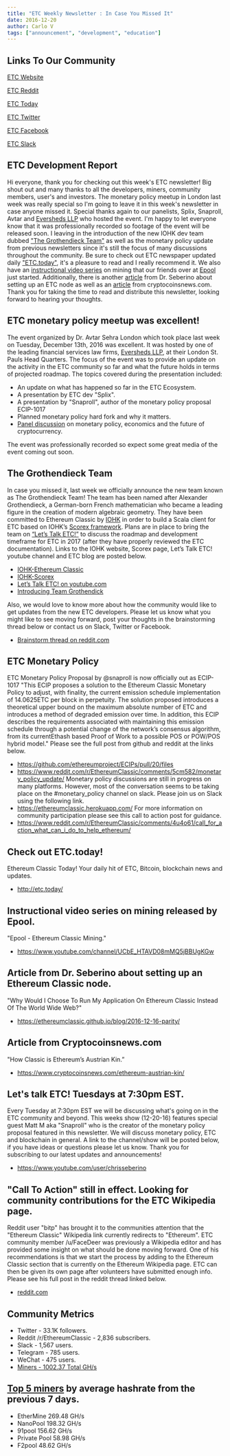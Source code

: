 ```yaml
---
title: "ETC Weekly Newsletter : In Case You Missed It"
date: 2016-12-20
author: Carlo V
tags: ["announcement", "development", "education"]
---
```



## Links To Our Community

[ETC Website](https://ethereumclassic.github.io/)

[ETC Reddit](https://www.reddit.com/r/EthereumClassic/)

[ETC Today](http://etc.today/)

[ETC Twitter](http://twitter.com/eth_classic)

[ETC Facebook](https://www.facebook.com/EthereumClassicETC/)

[ETC Slack](https://ethereumclassic.herokuapp.com/)

## ETC Development Report

Hi everyone, thank you for checking out this week's ETC newsletter! Big shout out and many thanks to all the developers, miners, community members, user's and investors. The monetary policy meetup in London last week was really special so I'm going to leave it in this week's newsletter in case anyone missed it. Special thanks again to our panelists, Splix, Snaproll, Avtar and [Eversheds LLP](http://www.eversheds.com/global/en/index.page) who hosted the event. I'm happy to let everyone know that it was professionally recorded so footage of the event will be released soon. I leaving in the introduction of the new IOHK dev team dubbed ["The Grothendieck Team"](https://iohk.io/projects/ethereum-classic/#team) as well as the monetary policy update from previous newsletters since it's still the focus of many discussions throughout the community.  Be sure to check out ETC newspaper updated daily ["ETC.today"](http://etc.today/), it's a pleasure to read and I really recommend it. We also have an [instructional video series](https://www.youtube.com/channel/UCbE_HTAVD08mMQ5jBBUgKGw) on mining that our friends over at [Epool](http://epool.io/#/) just started. Additionally, there is another [article](https://ethereumclassic.github.io/blog/2016-12-16-parity/) from Dr. Seberino about setting up an ETC node as well as an [article](https://www.cryptocoinsnews.com/ethereum-austrian-kin/) from cryptocoinsnews.com. Thank you for taking the time to read and distribute this newsletter, looking forward to hearing your thoughts.

## ETC monetary policy meetup was excellent!
The event organized by Dr. Avtar Sehra  London which took place last week on Tuesday, December 13th, 2016 was excellent. It was hosted by one of the leading financial services law firms, [Eversheds LLP](http://www.eversheds.com/global/en/index.page), at their London St. Pauls Head Quarters. The focus of the event was to provide an update on the activity in the ETC community so far and what the future holds in terms of projected roadmap. The topics covered during the presentation included:

* An update on what has happened so far in the ETC Ecosystem. 
* A presentation by ETC dev "Splix".
* A presentation by "Snaproll", author of the monetary policy proposal ECIP-1017 
* Planned monetary policy hard fork and why it matters.
* [Panel discussion](https://ethereumclassic.github.io/blog/2016-12-04-monetary-policy-event/) on monetary policy, economics and the future of cryptocurrency.

The event was professionally recorded so expect some great media of the event coming out soon.

## The Grothendieck Team
In case you missed it, last week we officially announce the new team known as The Grothendieck Team! The team has been named after Alexander Grothendieck, a German-born French mathematician who became a leading figure in the creation of modern algebraic geometry. They have been committed to Ethereum Classic by [IOHK](https://iohk.io/) in order to build a Scala client for ETC based on IOHK’s [Scorex framework](https://iohk.io/projects/scorex/). Plans are in place to bring the team on [“Let’s Talk ETC!”](https://www.youtube.com/channel/UCojbn_iTgg4BxcSphz0MGMg) to discuss the roadmap and development timeframe for ETC in 2017 (after they have properly reviewed the ETC documentation). Links to the IOHK website, Scorex page, Let’s Talk ETC! youtube channel and ETC blog are posted below.

* [IOHK-Ethereum Classic](https://iohk.io/projects/ethereum-classic/)
* [IOHK-Scorex](https://iohk.io/projects/scorex/)
* [Let’s Talk ETC! on youtube.com](https://www.youtube.com/channel/UCojbn_iTgg4BxcSphz0MGMg)
* [Introducing Team Grothendick](https://ethereumclassic.github.io/blog/2016-12-12-TeamGrothendieck/)
 
Also, we would love to know more about how the community would like to get updates from the new ETC developers. Please let us know what you might like to see moving forward, post your thoughts in the brainstorming thread below or contact us on Slack, Twitter or Facebook.

* [Brainstorm thread on reddit.com](https://www.reddit.com/r/EthereumClassic/comments/5gpf3n/community_brainstorm_ideas_for_continuous/)



## ETC Monetary Policy 

ETC Monetary Policy Proposal by @snaproll is now officially out as ECIP-1017
"This ECIP proposes a solution to the Ethereum Classic Monetary Policy to adjust, with finality, the current emission schedule implementation of 14.0625ETC per block in perpetuity. The solution proposed introduces a theoretical upper bound on the maximum absolute number of ETC and introduces a method of degraded emission over time. In addition, this ECIP describes the requirements associated with maintaining this emission schedule through a potential change of the network’s consensus algorithm, from its currentEthash based Proof of Work to a possible POS or POW/POS hybrid model." Please see the full post from github and reddit at the links below. 

* https://github.com/ethereumproject/ECIPs/pull/20/files
* https://www.reddit.com/r/EthereumClassic/comments/5cm582/monetary_policy_update/
Monetary policy discussions are still in progress on many platforms. However, most of the conversation seems to be taking place on the #monetary_policy channel on slack. 
Please join us on Slack using the following link. 
* https://ethereumclassic.herokuapp.com/
For more information on community participation please see this call to action post for guidance.
* https://www.reddit.com/r/EthereumClassic/comments/4u4o61/call_for_action_what_can_i_do_to_help_ethereum/


## Check out ETC.today!
Ethereum Classic Today! Your daily hit of ETC, Bitcoin, blockchain news and updates.

* http://etc.today/



## Instructional video series on mining released by Epool.
"Epool - Ethereum Classic Mining."

* https://www.youtube.com/channel/UCbE_HTAVD08mMQ5jBBUgKGw

## Article from Dr. Seberino about setting up an Ethereum Classic node.
"Why Would I Choose To Run My Application On Ethereum Classic Instead Of The World Wide Web?"

* https://ethereumclassic.github.io/blog/2016-12-16-parity/

## Article from Cryptocoinsnews.com
"How Classic is Ethereum’s Austrian Kin.”

* https://www.cryptocoinsnews.com/ethereum-austrian-kin/


## Let's talk ETC! Tuesdays at 7:30pm EST.
Every Tuesday at 7:30pm EST we will be discussing what's going on in the ETC community and beyond. This weeks show (12-20-16) features special guest Matt M aka "Snaproll" who is the creator of the monetary policy proposal featured in this newsletter. We will discuss monetary policy, ETC and blockchain in general. A link to the channel/show will be posted below, if you have ideas or questions please let us know. Thank you for subscribing to our latest updates and announcements!

* https://www.youtube.com/user/chrisseberino


## "Call To Action" still in effect. Looking for community contributions for the ETC Wikipedia page.
Reddit user "bitp" has brought it to the communities attention that the "Ethereum Classic" Wikipedia link currently redirects to "Ethereum". ETC community member /u/FaceDeer was previously a Wikipedia editor and has provided some insight on what should be done moving forward. One of his recommendations is that we start the process by adding to the Ethereum Classic section that is currently on the Ethereum Wikipedia page. ETC can then be given its own page after volunteers have submitted enough info. Please see his full post in the reddit thread linked below.

* [reddit.com](https://www.reddit.com/r/EthereumClassic/comments/5bsj3c/ethereum_classic_redirects_to_ethereum_on/)

## Community Metrics

* Twitter - 33.1K followers.
* Reddit /r/EthereumClassic - 2,836 subscribers.
* Slack - 1,567 users.
* Telegram - 785 users.
* WeChat - 475 users.
* [Miners - 1002.37 Total GH/s](https://gastracker.io/stats/miners)

## [Top 5 miners](https://gastracker.io/stats/miners) by average hashrate from the previous 7 days.

* EtherMine 269.48 GH/s
* NanoPool 198.32 GH/s
* 91pool 156.62 GH/s
* Private Pool 58.98 GH/s  
* F2pool 48.62 GH/s
